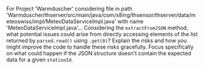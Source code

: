 For Project 'Warmduscher' considering file in path 'Warmduscher/thserver/src/main/java/com/x8ing/thsensor/thserver/data/meteoswiss/impl/MeteoDataServiceImpl.java' with name 'MeteoDataServiceImpl.java'... 
Considering the `extractFromJSON` method, what potential issues could arise from directly accessing elements of the list returned by `parsed.read()` using `.get(0)`?  Explain the risks and how you might improve the code to handle these risks gracefully.  Focus specifically on what could happen if the JSON structure doesn't contain the expected data for a given `stationId`.